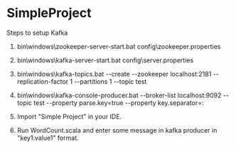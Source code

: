 # SimpleProject

Steps to setup Kafka

1) bin\windows\zookeeper-server-start.bat config\zookeeper.properties
2) bin\windows\kafka-server-start.bat config\server.properties
3) bin\windows\kafka-topics.bat --create --zookeeper localhost:2181 --replication-factor 1 --partitions 1 --topic test
4) bin\windows\kafka-console-producer.bat --broker-list localhost:9092 --topic test --property parse.key=true --property key.separator=:

5) Import "Simple Project" in your IDE.
6) Run WordCount.scala and enter some message in kafka producer in "key1:value1" format.

